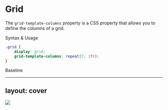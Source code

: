 # Grid

The `grid-template-columns` property is a CSS property that allows you to define the columns of a grid.

Syntax & Usage

```css
.grid {
    display: grid;
    grid-template-columns: repeat(3, 1fr);
}
```

Baseline

<BaselineChecker feature-name="grid" />


---
layout: cover
---


<img src="/images/old.png" class="w-full h-100 object-contain">
